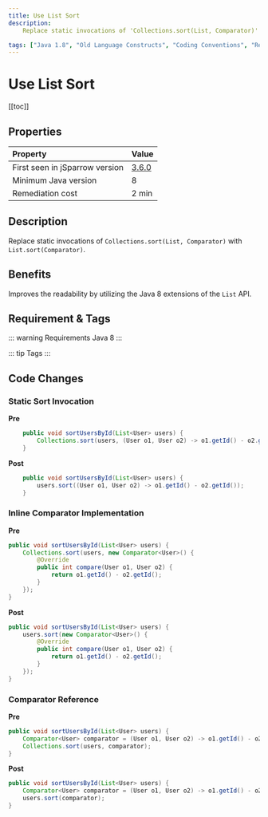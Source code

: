 ```yaml
---
title: Use List Sort
description:
    Replace static invocations of 'Collections.sort(List, Comparator)' with 'List.sort(Comparator)'.

tags: ["Java 1.8", "Old Language Constructs", "Coding Conventions", "Readability"]
---
```


# Use List Sort

[[toc]]

## Properties

| Property                        | Value |
|:------------------------------- |:----- |
| First seen in jSparrow version  | [3.6.0](/eclipse/release-notes.html#_3-6-0) |
| Minimum Java version            | 8     |
| Remediation cost                | 2 min |

## Description

Replace static invocations of `Collections.sort(List, Comparator)` with `List.sort(Comparator)`.

## Benefits

Improves the readability by utilizing the Java 8 extensions of the `List` API. 

## Requirement & Tags

::: warning Requirements
Java 8
:::

::: tip Tags
<TagLinks />
:::

## Code Changes

### Static Sort Invocation
__Pre__
```java
	public void sortUsersById(List<User> users) {
		Collections.sort(users, (User o1, User o2) -> o1.getId() - o2.getId());
	}
```
__Post__
```java
	public void sortUsersById(List<User> users) {
		users.sort((User o1, User o2) -> o1.getId() - o2.getId());
	}
```

### Inline Comparator Implementation

__Pre__
```java
public void sortUsersById(List<User> users) {
	Collections.sort(users, new Comparator<User>() {
		@Override
		public int compare(User o1, User o2) {
			return o1.getId() - o2.getId();
		}
	});
}
```

__Post__
```java
public void sortUsersById(List<User> users) {
	users.sort(new Comparator<User>() {
		@Override
		public int compare(User o1, User o2) {
			return o1.getId() - o2.getId();
		}
	});
}
```

### Comparator Reference

__Pre__
```java
public void sortUsersById(List<User> users) {
	Comparator<User> comparator = (User o1, User o2) -> o1.getId() - o2.getId();
	Collections.sort(users, comparator);
}
```

__Post__
```java
public void sortUsersById(List<User> users) {
	Comparator<User> comparator = (User o1, User o2) -> o1.getId() - o2.getId();
	users.sort(comparator);
}
```


<VersionNotice />

